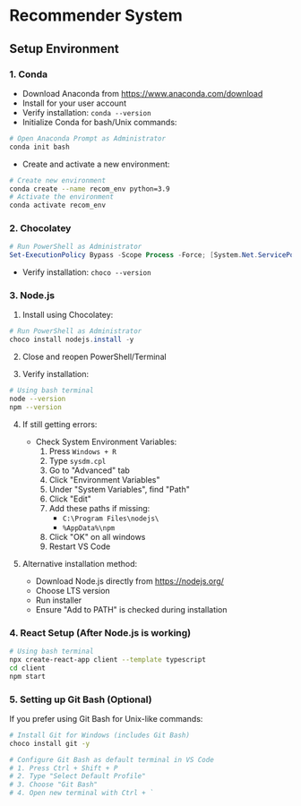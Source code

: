 # Recommender System

## Setup Environment

### 1. Conda 
- Download Anaconda from https://www.anaconda.com/download
- Install for your user account
- Verify installation: `conda --version`
- Initialize Conda for bash/Unix commands:
```bash
# Open Anaconda Prompt as Administrator
conda init bash
```
- Create and activate a new environment:
```bash
# Create new environment
conda create --name recom_env python=3.9
# Activate the environment
conda activate recom_env
```

### 2. Chocolatey
```powershell
# Run PowerShell as Administrator
Set-ExecutionPolicy Bypass -Scope Process -Force; [System.Net.ServicePointManager]::SecurityProtocol = [System.Net.ServicePointManager]::SecurityProtocol -bor 3072; iex ((New-Object System.Net.WebClient).DownloadString('https://community.chocolatey.org/install.ps1'))
```
- Verify installation: `choco --version`

### 3. Node.js
1. Install using Chocolatey:
```powershell
# Run PowerShell as Administrator
choco install nodejs.install -y
```

2. Close and reopen PowerShell/Terminal

3. Verify installation:
```bash
# Using bash terminal
node --version
npm --version
```

4. If still getting errors:
   - Check System Environment Variables:
     1. Press `Windows + R`
     2. Type `sysdm.cpl`
     3. Go to "Advanced" tab
     4. Click "Environment Variables"
     5. Under "System Variables", find "Path"
     6. Click "Edit"
     7. Add these paths if missing:
        - `C:\Program Files\nodejs\`
        - `%AppData%\npm`
     8. Click "OK" on all windows
     9. Restart VS Code

5. Alternative installation method:
   - Download Node.js directly from https://nodejs.org/
   - Choose LTS version
   - Run installer
   - Ensure "Add to PATH" is checked during installation

### 4. React Setup (After Node.js is working)
```bash
# Using bash terminal
npx create-react-app client --template typescript
cd client
npm start
```

### 5. Setting up Git Bash (Optional)
If you prefer using Git Bash for Unix-like commands:
```bash
# Install Git for Windows (includes Git Bash)
choco install git -y

# Configure Git Bash as default terminal in VS Code
# 1. Press Ctrl + Shift + P
# 2. Type "Select Default Profile"
# 3. Choose "Git Bash"
# 4. Open new terminal with Ctrl + `
```